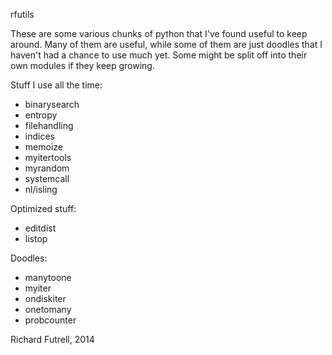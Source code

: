 rfutils

These are some various chunks of python that I've found useful to keep
around. Many of them are useful, while some of them are just doodles 
that I haven't had a chance to use much yet. Some might be split off
into their own modules if they keep growing.

Stuff I use all the time:
* binarysearch
* entropy
* filehandling
* indices
* memoize
* myitertools
* myrandom
* systemcall
* nl/isling

Optimized stuff:
* editdist
* listop

Doodles:
* manytoone
* myiter
* ondiskiter
* onetomany
* probcounter

Richard Futrell, 2014
